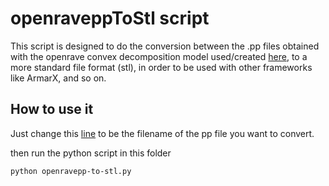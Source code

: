 # openraveppToStl script

This script is designed to do the conversion between the .pp files obtained with the openrave convex decomposition model used/created [here](https://github.com/roboticslab-uc3m/openrave-yarp-plugins/blob/develop/examples/openrave-YarpRobot-collision-sim.py), 
to a more standard file format (stl), in order to be used with other frameworks like ArmarX, and so on.

## How to use it

Just change this [line](https://github.com/roboticslab-uc3m/tools/blob/b565045f11cd0b2f0ec0fc403823d679b8a79fd3/programs/openraveppToSTL/openraveppToSTL.py#L21) to be the filename of the pp file you want to convert.

then run the python script in this folder
```
python openravepp-to-stl.py 
```
